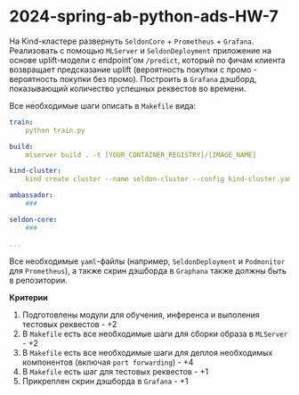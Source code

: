 # 2024-spring-ab-python-ads-HW-7

На Kind-кластере развернуть `SeldonCore` + `Prometheus` + `Grafana`. Реализовать с помощью `MLServer` и `SeldonDeployment` приложение на основе uplift-модели с endpoint'ом ```/predict```, который по фичам клиента возвращает предсказание uplift (вероятность покупки с промо - вероятность покупки без промо). Построить в `Grafana` дэшборд, показывающий количество успешных реквестов во времени.

Все необходимые шаги описать в `Makefile` вида:
```yaml
train:
    python train.py

build:
    mlserver build . -t [YOUR_CONTAINER_REGISTRY]/[IMAGE_NAME]

kind-cluster:
    kind create cluster --name seldon-cluster --config kind-cluster.yaml --image=kindest/node:v1.21.1

ambassador:
    ###

seldon-core:
    ###

...
```

Все необходимые `yaml`-файлы (например, `SeldonDeployment` и `Podmonitor` для `Prometheus`), а также скрин дэшборда в `Graphana` также должны быть в репозитории. 

**Критерии**
1. Подготовлены модули для обучения, инференса и выполения тестовых реквестов - +2
2. В `Makefile` есть все необходимые шаги для сборки образа в `MLServer` - +2
3. В `Makefile` есть все необходимые шаги для деплоя необходимых компонентов (включая `port forwarding`) - +4
4. В `Makefile` есть шаг для тестовых реквестов - +1
5. Прикреплен скрин дэшборда в `Grafana` - +1
